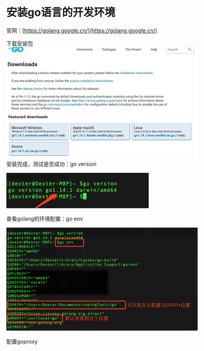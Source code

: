 # 安装go语言的开发环境

官网：[https://golang.google.cn/](https://golang.google.cn/)

下载安装包![](/assets/移动架构师-NDK开发-go开发-安装golang-1.png)安装完成，测试是否成功：go version

![](/assets/移动架构师-NDK开发-go开发-安装golang-2.png)

查看golang的环境配置：go env

![](/assets/移动架构师-NDK开发-go开发-安装golang-3.png)

配置goproxy



